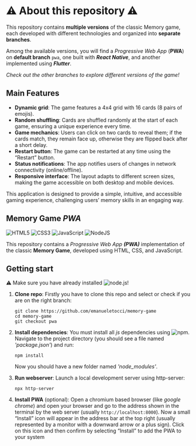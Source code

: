 # ⚠️ About this repository ⚠️

This repository contains **multiple versions** of the classic Memory game, each developed with different technologies and organized into **separate branches**. 

Among the available versions, you will find a *Progressive Web App* (**PWA**) on **default branch** `pwa`, one built with ***React Native***, and another implemented using ***Flutter***.

*Check out the other branches to explore different versions of the game!*

## Main Features

- **Dynamic grid**: The game features a 4x4 grid with 16 cards (8 pairs of emojis).
- **Random shuffling**: Cards are shuffled randomly at the start of each game, ensuring a unique experience every time.
- **Game mechanics**: Users can click on two cards to reveal them; if the cards match, they remain face up, otherwise they are flipped back after a short delay.
- **Restart button**: The game can be restarted at any time using the “Restart” button.
- **Status notifications**: The app notifies users of changes in network connectivity (online/offline).
- **Responsive interface**: The layout adapts to different screen sizes, making the game accessible on both desktop and mobile devices.

This application is designed to provide a simple, intuitive, and accessible gaming experience, challenging users’ memory skills in an engaging way.

## Memory Game *PWA*

![HTML5](https://img.shields.io/badge/html5-%23E34F26.svg?style=for-the-badge&logo=html5&logoColor=white)
![CSS3](https://img.shields.io/badge/css3-%231572B6.svg?style=for-the-badge&logo=css3&logoColor=white)
![JavaScript](https://img.shields.io/badge/javascript-%23323330.svg?style=for-the-badge&logo=javascript&logoColor=%23F7DF1E)
![NodeJS](https://img.shields.io/badge/node.js-6DA55F?style=for-the-badge&logo=node.js&logoColor=white)

This repository contains a *Progressive Web App **(PWA)*** implementation of the classic **Memory Game**, developed using HTML, CSS, and JavaScript.

## Getting start
⚠️ Make sure you have already installed ![node.js](https://nodejs.org/en)!

1. **Clone repo**: Firstly you have to clone this repo and select or check if you are on the right branch:
    ```
    git clone https://github.com/emanueletocci/memory-game
    cd memory-game
    git checkout pwa
    ```

2. **Install dependencies**: You must install all *js* dependencies using ![npm](https://www.npmjs.com/). 
Navigate to the project directory (you should see a file named *'package.json'*) and run:
    ```
    npm install
    ```
    Now you should have a new folder named *'node_modules'*.

3. **Run webserver**: Launch a local development server using http-server:
    ```
    npx http-server
    ```
4. **Install PWA** (optional): Open a chromium based browser (like *google chrome*) and open your browser and go to the address shown in the terminal by the web server (usually `http://localhost:8000`). Now a small “Install” icon will appear in the address bar at the top right (usually represented by a monitor with a downward arrow or a plus sign).
Click on this icon and then confirm by selecting “Install” to add the PWA to your system
